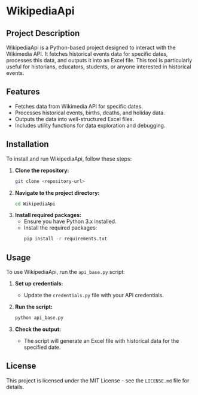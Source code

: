 
# WikipediaApi

## Project Description
WikipediaApi is a Python-based project designed to interact with the Wikimedia API. It fetches historical events data for specific dates, processes this data, and outputs it into an Excel file. This tool is particularly useful for historians, educators, students, or anyone interested in historical events.

## Features
- Fetches data from Wikimedia API for specific dates.
- Processes historical events, births, deaths, and holiday data.
- Outputs the data into well-structured Excel files.
- Includes utility functions for data exploration and debugging.

## Installation
To install and run WikipediaApi, follow these steps:

1. **Clone the repository:**
   ```bash
   git clone <repository-url>
   ```
2. **Navigate to the project directory:**
   ```bash
   cd WikipediaApi
   ```
3. **Install required packages:**
    - Ensure you have Python 3.x installed.
    - Install the required packages:
      ```bash
      pip install -r requirements.txt
      ```

## Usage
To use WikipediaApi, run the `api_base.py` script:

1. **Set up credentials:**
    - Update the `credentials.py` file with your API credentials.

2. **Run the script:**
   ```bash
   python api_base.py
   ```

3. **Check the output:**
    - The script will generate an Excel file with historical data for the specified date.

## License
This project is licensed under the MIT License - see the `LICENSE.md` file for details.
